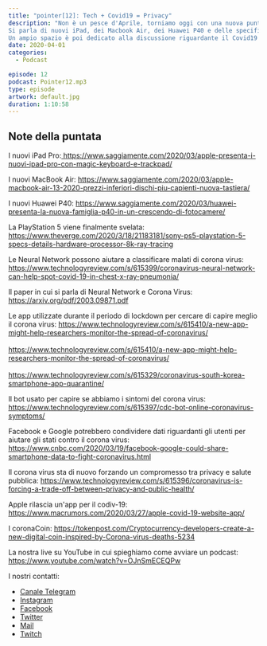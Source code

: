 ```yaml
---
title: "pointer[12]: Tech + Covid19 = Privacy"
description: "Non è un pesce d'Aprile, torniamo oggi con una nuova puntata registrata durante il periodo di lockdown forzato. <br>
Si parla di nuovi iPad, dei Macbook Air, dei Huawei P40 e delle specifiche tecniche della PlayStation 5. <br>
Un ampio spazio è poi dedicato alla discussione riguardante il Covid19 e il modo in cui la tecnologia può essere utile per sconfiggere questo virus."
date: 2020-04-01
categories:
  - Podcast

episode: 12
podcast: Pointer12.mp3
type: episode
artwork: default.jpg
duration: 1:10:58
---
```


## Note della puntata

<!-- wp:paragraph -->
<p>I nuovi iPad Pro:<a href="https://www.saggiamente.com/2020/03/apple-presenta-i-nuovi-ipad-pro-con-magic-keyboard-e-trackpad/"> https://www.saggiamente.com/2020/03/apple-presenta-i-nuovi-ipad-pro-con-magic-keyboard-e-trackpad/</a></p>
<!-- /wp:paragraph -->

<!-- wp:paragraph -->
<p>I nuovi MacBook Air: <a href="https://www.saggiamente.com/2020/03/apple-macbook-air-13-2020-prezzi-inferiori-dischi-piu-capienti-nuova-tastiera/">https://www.saggiamente.com/2020/03/apple-macbook-air-13-2020-prezzi-inferiori-dischi-piu-capienti-nuova-tastiera/</a></p>
<!-- /wp:paragraph -->

<!-- wp:paragraph -->
<p>I nuovi Huawei P40: <a href="https://www.saggiamente.com/2020/03/huawei-presenta-la-nuova-famiglia-p40-in-un-crescendo-di-fotocamere/">https://www.saggiamente.com/2020/03/huawei-presenta-la-nuova-famiglia-p40-in-un-crescendo-di-fotocamere/</a></p>
<!-- /wp:paragraph -->

<!-- wp:paragraph -->
<p>La PlayStation 5 viene finalmente svelata: <a href="https://www.theverge.com/2020/3/18/21183181/sony-ps5-playstation-5-specs-details-hardware-processor-8k-ray-tracing">https://www.theverge.com/2020/3/18/21183181/sony-ps5-playstation-5-specs-details-hardware-processor-8k-ray-tracing</a></p>
<!-- /wp:paragraph -->

<!-- wp:paragraph -->
<p>Le Neural Network possono aiutare a classificare malati di corona virus: <a href="https://www.technologyreview.com/s/615399/coronavirus-neural-network-can-help-spot-covid-19-in-chest-x-ray-pneumonia/">https://www.technologyreview.com/s/615399/coronavirus-neural-network-can-help-spot-covid-19-in-chest-x-ray-pneumonia/</a> </p>
<!-- /wp:paragraph -->

<!-- wp:paragraph -->
<p>Il paper in cui si parla di Neural Network e Corona Virus: <a href="https://arxiv.org/pdf/2003.09871.pdf">https://arxiv.org/pdf/2003.09871.pdf</a></p>
<!-- /wp:paragraph -->

<!-- wp:paragraph -->
<p>Le app utilizzate durante il periodo di lockdown per cercare di capire meglio il corona virus: <a href="https://www.technologyreview.com/s/615410/a-new-app-might-help-researchers-monitor-the-spread-of-coronavirus/">https://www.technologyreview.com/s/615410/a-new-app-might-help-researchers-monitor-the-spread-of-coronavirus/</a><br><br><a href="https://www.technologyreview.com/s/615410/a-new-app-might-help-researchers-monitor-the-spread-of-coronavirus/">https://www.technologyreview.com/s/615410/a-new-app-might-help-researchers-monitor-the-spread-of-coronavirus/</a><br><br><a href="https://www.technologyreview.com/s/615329/coronavirus-south-korea-smartphone-app-quarantine/">https://www.technologyreview.com/s/615329/coronavirus-south-korea-smartphone-app-quarantine/</a><br></p>
<!-- /wp:paragraph -->

<!-- wp:paragraph -->
<p>Il bot usato per capire se abbiamo i sintomi del corona virus: <a href="https://www.technologyreview.com/s/615397/cdc-bot-online-coronavirus-symptoms/">https://www.technologyreview.com/s/615397/cdc-bot-online-coronavirus-symptoms/</a></p>
<!-- /wp:paragraph -->

<!-- wp:paragraph -->
<p>Facebook e Google potrebbero condividere dati riguardanti gli utenti per aiutare gli stati contro il corona virus: <a href="https://www.cnbc.com/2020/03/19/facebook-google-could-share-smartphone-data-to-fight-coronavirus.html">https://www.cnbc.com/2020/03/19/facebook-google-could-share-smartphone-data-to-fight-coronavirus.html</a></p>
<!-- /wp:paragraph -->

<!-- wp:paragraph -->
<p>Il corona virus sta di nuovo forzando un compromesso tra privacy e salute pubblica: <a href="https://www.technologyreview.com/s/615396/coronavirus-is-forcing-a-trade-off-between-privacy-and-public-health/">https://www.technologyreview.com/s/615396/coronavirus-is-forcing-a-trade-off-between-privacy-and-public-health/</a></p>
<!-- /wp:paragraph -->

<!-- wp:paragraph -->
<p>Apple rilascia un'app per il codiv-19: <a href="https://www.macrumors.com/2020/03/27/apple-covid-19-website-app/">https://www.macrumors.com/2020/03/27/apple-covid-19-website-app/</a></p>
<!-- /wp:paragraph -->

<!-- wp:paragraph -->
<p>I coronaCoin: <a href="https://tokenpost.com/Cryptocurrency-developers-create-a-new-digital-coin-inspired-by-Corona-virus-deaths-5234">https://tokenpost.com/Cryptocurrency-developers-create-a-new-digital-coin-inspired-by-Corona-virus-deaths-5234</a></p>
<!-- /wp:paragraph -->

<!-- wp:paragraph -->
<p>La nostra live su YouTube in cui spieghiamo come avviare un podcast: <a href="https://www.youtube.com/watch?v=OJnSmECEQPw">https://www.youtube.com/watch?v=OJnSmECEQPw</a></p>
<!-- /wp:paragraph -->

I nostri contatti:

- [Canale Telegram](https://t.me/PointerPodcast)
- [Instagram](https://www.instagram.com/pointerpodcast/)
- [Facebook](https://www.facebook.com/pointerPodcast/)
- [Twitter](https://twitter.com/PointerPodcast)
- [Mail](info@pointerpodcast.it)
- [Twitch](https://www.twitch.tv/pointerpodcast)

